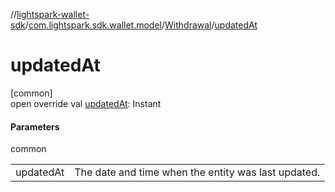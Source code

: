 //[lightspark-wallet-sdk](../../../index.md)/[com.lightspark.sdk.wallet.model](../index.md)/[Withdrawal](index.md)/[updatedAt](updated-at.md)

# updatedAt

[common]\
open override val [updatedAt](updated-at.md): Instant

#### Parameters

common

| | |
|---|---|
| updatedAt | The date and time when the entity was last updated. |
